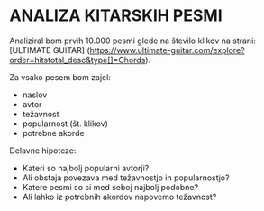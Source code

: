 ANALIZA KITARSKIH PESMI
========================================

  Analiziral bom prvih 10.000 pesmi glede na število klikov na strani: 
  [ULTIMATE GUITAR] (https://www.ultimate-guitar.com/explore?order=hitstotal_desc&type[]=Chords).
  
  Za vsako pesem bom zajel:
  - naslov
  - avtor
  - težavnost
  - popularnost (št. klikov)
  - potrebne akorde
  
  Delavne hipoteze:
  - Kateri so najbolj popularni avtorji?
  - Ali obstaja povezava med težavnostjo in popularnostjo?
  - Katere pesmi so si med seboj najbolj podobne?
  - Ali lahko iz potrebnih akordov napovemo težavnost?
  
  


